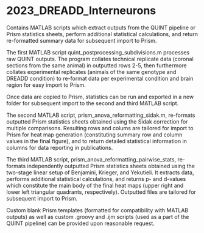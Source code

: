 # 2023_DREADD_Interneurons

Contains MATLAB scripts which extract outputs from the QUINT pipeline or Prism statistics sheets, perform additional statistical calculations, and return re-formatted summary data for subsequent import to Prism.

The first MATLAB script quint_postprocessing_subdivisions.m processes raw QUINT outputs. The program collates technical replicate data (coronal sections from the same animal) in outputted rows 2-5, then furthermore collates experimental replicates (animals of the same genotype and DREADD condition) to re-format data per experimental condition and brain region for easy import to Prism.

Once data are copied to Prism, statistics can be run and exported in a new folder for subsequent import to the second and third MATLAB script.

The second MATLAB script, prism_anova_reformatting_sidak.m, re-formats outputted Prism statistics sheets obtained using the Sidak correction for multiple comparisons. Resulting rows and colums are tailored for import to Prism for heat map generation (constituting summary row and column values in the final figure), and to return detailed statistical information in columns for data reporting in publications.

The third MATLAB script, prism_anova_reformatting_pairwise_stats, re-formats independently outputted Prism statistics sheets obtained using the two-stage linear setup of Benjamini, Krieger, and Yekutieli. It extracts data, performs additional statistical calculations, and returns p- and d-values which constitute the main body of the final heat maps (upper right and lower left triangular quadrants, respectively). Outputted files are tailored for subsequent import to Prism.

Custom blank Prism templates (formatted for compatibility with MATLAB outputs) as well as custom .groovy and .ijm scripts (used as a part of the QUINT pipeline) can be provided upon reasonable request.

